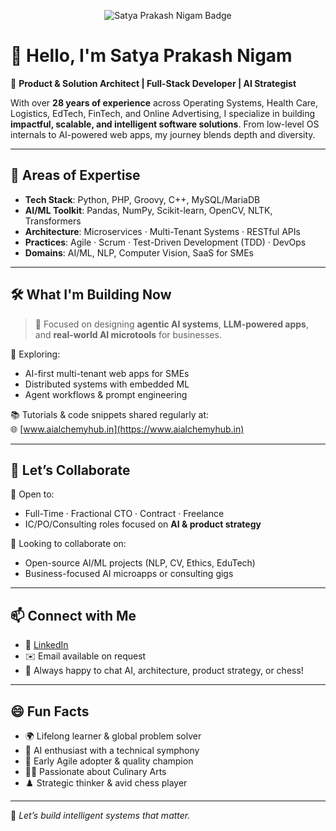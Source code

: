 <p align="center">
  <img src="https://img.shields.io/badge/Satya%20Prakash%20Nigam-28%2B%20yrs%20in%20Tech%20%7C%20AI%20Architect%20%7C%20GenAI%20Consultant%20%7C%20Open%20Source%20Contributor-blueviolet?style=for-the-badge&logo=github" alt="Satya Prakash Nigam Badge">
</p>


# 👋 Hello, I'm Satya Prakash Nigam

🚀 **Product & Solution Architect | Full-Stack Developer | AI Strategist**

With over **28 years of experience** across Operating Systems, Health Care, Logistics, EdTech, FinTech, and Online Advertising, I specialize in building **impactful, scalable, and intelligent software solutions**. From low-level OS internals to AI-powered web apps, my journey blends depth and diversity.

---

## 🧠 Areas of Expertise

- **Tech Stack**: Python, PHP, Groovy, C++, MySQL/MariaDB
- **AI/ML Toolkit**: Pandas, NumPy, Scikit-learn, OpenCV, NLTK, Transformers
- **Architecture**: Microservices · Multi-Tenant Systems · RESTful APIs
- **Practices**: Agile · Scrum · Test-Driven Development (TDD) · DevOps
- **Domains**: AI/ML, NLP, Computer Vision, SaaS for SMEs

---

## 🛠️ What I'm Building Now

> 🎯 Focused on designing **agentic AI systems**, **LLM-powered apps**, and **real-world AI microtools** for businesses.

🔬 Exploring:
- AI-first multi-tenant web apps for SMEs
- Distributed systems with embedded ML
- Agent workflows & prompt engineering

📚 Tutorials & code snippets shared regularly at:  
🌐 [www.aialchemyhub.in](https://www.aialchemyhub.in)

---

## 🤝 Let’s Collaborate

🔗 Open to:
- Full-Time · Fractional CTO · Contract · Freelance
- IC/PO/Consulting roles focused on **AI & product strategy**

🤝 Looking to collaborate on:
- Open-source AI/ML projects (NLP, CV, Ethics, EduTech)
- Business-focused AI microapps or consulting gigs

---

## 📫 Connect with Me

- 💼 [LinkedIn](https://www.linkedin.com/in/spn25/)
- ✉️ Email available on request
- 🧠 Always happy to chat AI, architecture, product strategy, or chess!

---

## 😄 Fun Facts

- 🌍 Lifelong learner & global problem solver
- 🤖 AI enthusiast with a technical symphony
- 💯 Early Agile adopter & quality champion
- 👨‍🍳 Passionate about Culinary Arts
- ♟️ Strategic thinker & avid chess player

---

🧭 _Let’s build intelligent systems that matter._

